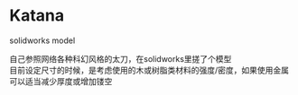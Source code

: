 # Katana
solidworks model

自己参照网络各种科幻风格的太刀，在solidworks里搓了个模型  
目前设定尺寸的时候，是考虑使用的木或树脂类材料的强度/密度，如果使用金属可以适当减少厚度或增加镂空
